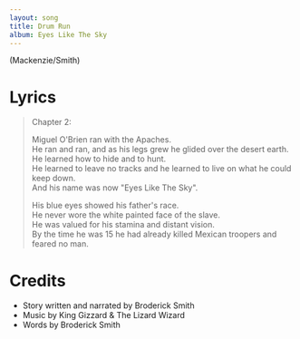 ```yaml
---
layout: song
title: Drum Run
album: Eyes Like The Sky
---
```


(Mackenzie/Smith)

# Lyrics

> Chapter 2:
>  
> Miguel O'Brien ran with the Apaches.  
> He ran and ran, and as his legs grew he glided over the desert earth.  
> He learned how to hide and to hunt.  
> He learned to leave no tracks and he learned to live on what he could keep down.  
> And his name was now "Eyes Like The Sky".  
>  
> His blue eyes showed his father's race.  
> He never wore the white painted face of the slave.  
> He was valued for his stamina and distant vision.  
> By the time he was 15 he had already killed Mexican troopers and feared no man.  

# Credits

* Story written and narrated by Broderick Smith
* Music by King Gizzard & The Lizard Wizard 
* Words by Broderick Smith 
